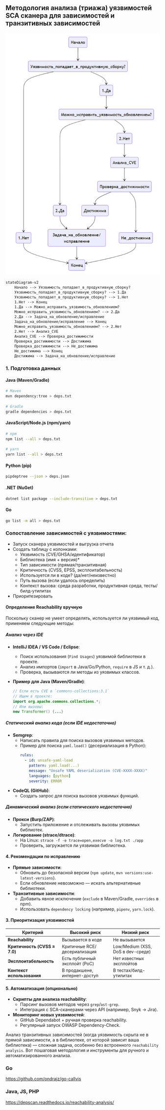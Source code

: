 ## **Методология анализа (триажа) уязвимостей SCA сканера для зависимостей и транзитивных зависимостей**  
![alt text](Media/sca_methodology.png)

```mermaid
stateDiagram-v2
    Начало --> Уязвимость_попадает_в_продуктивную_сборку?
    Уязвимость_попадает_в_продуктивную_сборку? --> 1.Да
    Уязвимость_попадает_в_продуктивную_сборку? --> 1.Нет
    1.Нет --> Конец
    1.Да --> Можно_исправить_уязвимость_обновлением?
    Можно_исправить_уязвимость_обновлением? --> 2.Да
    2.Да --> Задача_на_обновление/исправление
    Задача_на_обновление/исправление --> Конец
    Можно_исправить_уязвимость_обновлением? --> 2.Нет
    2.Нет --> Анализ_CVE
    Анализ_CVE --> Проверка_достижимости
    Проверка_достижимости --> Достижима
    Проверка_достижимости --> Не_достижима
    Не_достижима --> Конец
    Достижима --> Задача_на_обновление/исправление
```

### **1. Подготовка данных**  

#### **Java (Maven/Gradle)**
```bash
# Maven
mvn dependency:tree > deps.txt

# Gradle
gradle dependencies > deps.txt
```

#### **JavaScript/Node.js (npm/yarn)**
```bash
# npm
npm list --all > deps.txt

# yarn
yarn list --all > deps.txt
```

#### **Python (pip)**
```bash
pipdeptree --json > deps.json
```

#### **.NET (NuGet)**
```bash
dotnet list package --include-transitive > deps.txt
```

#### **Go**
```bash
go list -m all > deps.txt
```

### **Сопоставление зависимостей с уязвимостями**:  
  - Запуск сканера уязвимостей и выгрузка отчета
  - Создать таблицу с колонками:  
    - Уязвимость (CVE/GHSA/идентификатор)
    - Библиотека (имя + версия)*
    - Тип зависимости (прямая/транзитивная) 
    - Критичность (CVSS, EPSS, эксплоитабельность)
    - Используется ли в коде? (да/нет/неизвестно) 
    - Путь вызова (если удалось определить)
    - Контекст вызова: среда разработки, продуктивная среда, тесты/билд-утилитах
- Приоритезировать

#### Определение Reachability вручную 
Поскольку сканер не умеет определять, используется ли уязвимый код, применяем следующие методы:  

##### Анализ через IDE
- **IntelliJ IDEA / VS Code / Eclipse**:  
  - Поиск использования (`Find Usages`) уязвимой библиотеки в проекте.  
  - Анализ импортов (`import` в Java/Go/Python, `require` в JS и т. д.).  
  - Проверка, вызываются ли методы из уязвимых классов.  

- **Пример для Java (Maven/Gradle)**:  
  ```java
  // Если есть CVE в `commons-collections:3.1`
  // Ищем в проекте:
  import org.apache.commons.collections.*;
  // Или вызовы:
  new Transformer() {...}
  ```

##### Статический анализ кода (если IDE недостаточно)
- **Semgrep**:  
  - Написать правила для поиска вызовов уязвимых методов.  
  - Пример для поиска `yaml.load()` (десериализация в Python):  
    ```yaml
    rules:
      - id: unsafe-yaml-load
        pattern: yaml.load(...)
        message: "Unsafe YAML deserialization (CVE-XXXX-XXXX)"
        languages: [python]
        severity: ERROR
    ```  
- **CodeQL (GitHub)**:  
  - Создать запрос для поиска вызовов уязвимых функций.  

##### Динамический анализ (если статического недостаточно)
- **Прокси (Burp/ZAP)**:  
  - Запустить приложение и отслеживать вызовы уязвимых библиотек.  
- **Логирование (strace/dtrace)**:  
  - На Linux: `strace -f -e trace=open,execve -o log.txt ./app`  
  - Проверить, загружается ли уязвимая библиотека.  


#### **4. Рекомендации по исправлению**  
- **Прямые зависимости**:  
  - Обновить до безопасной версии (`npm update`, `mvn versions:use-latest-versions`).  
  - Если обновление невозможно — искать альтернативные библиотеки.  
- **Транзитивные зависимости**:  
  - Добавить явное исключение (`exclude` в Maven/Gradle, `overrides` в npm).  
  - Использовать `dependency locking` (например, `pipenv`, `yarn.lock`).  

#### **3. Приоритизация уязвимостей**  
| **Критерий**               | **Высокий риск**                     | **Низкий риск**                     |  
|----------------------------|---------------------------------------|--------------------------------------|  
| **Reachability**           | Вызывается в коде                     | Не вызывается                        |  
| **Критичность (CVSS ≥ 7.0)** | Критичные RCE/десериализация          | Low/Medium (XSS, DoS в dev-среде)    |  
| **Эксплоитабельность**     | Есть публичный эксплойт (PoC)         | Нет известных эксплойтов             |  
| **Контекст использования** | В продакшене, интернет-доступ         | В тестах/билд-утилитах               |  

#### **5. Автоматизация (опционально)**  
- **Скрипты для анализа reachability**:  
  - Парсинг вызовов методов через `grep`/`ast-grep`.  
  - Интеграция с SCA-сканерами через API (например, Snyk → Jira).  
- **Мониторинг новых уязвимостей**:  
  - GitHub Dependabot + ручная проверка reachability.  
  - Регулярный запуск OWASP Dependency-Check.  

Анализ транзитивных зависимостей (когда уязвимость скрыта не в прямой зависимости, а в библиотеке, от которой зависит ваша библиотека) — сложная задача, особенно без встроенного `reachability analysis`. Вот пошаговая методология и инструменты для ручного и автоматизированного анализа.

### Go
https://github.com/ondrajz/go-callvis

### Java, JS, PHP
https://depscan.readthedocs.io/reachability-analysis/
